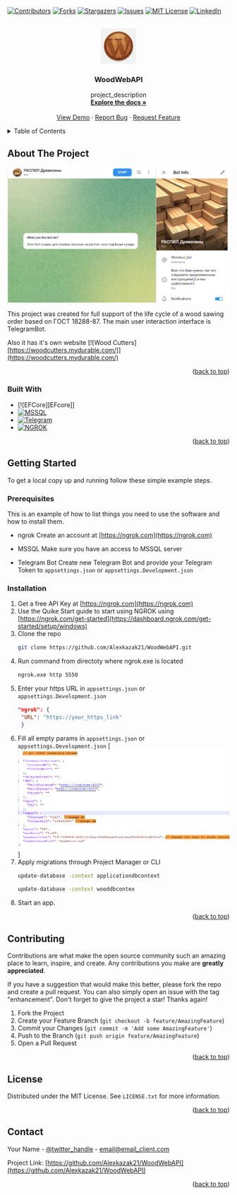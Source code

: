 <!-- Improved compatibility of back to top link: See: https://github.com/othneildrew/Best-README-Template/pull/73 -->
<a name="readme-top"></a>
<!--
*** Thanks for checking out the Best-README-Template. If you have a suggestion
*** that would make this better, please fork the repo and create a pull request
*** or simply open an issue with the tag "enhancement".
*** Don't forget to give the project a star!
*** Thanks again! Now go create something AMAZING! :D
-->



<!-- PROJECT SHIELDS -->
<!--
*** I'm using markdown "reference style" links for readability.
*** Reference links are enclosed in brackets [ ] instead of parentheses ( ).
*** See the bottom of this document for the declaration of the reference variables
*** for contributors-url, forks-url, etc. This is an optional, concise syntax you may use.
*** https://www.markdownguide.org/basic-syntax/#reference-style-links
-->
[![Contributors][contributors-shield]][contributors-url]
[![Forks][forks-shield]][forks-url]
[![Stargazers][stars-shield]][stars-url]
[![Issues][issues-shield]][issues-url]
[![MIT License][license-shield]][license-url]
[![LinkedIn][linkedin-shield]][linkedin-url]



<!-- PROJECT LOGO -->
<br />
<div align="center">
  <a href="https://github.com/Alexkazak21/WoodWebAPI">
    <img src="images/logo.png" alt="Logo" width="80" height="80">
  </a>

<h3 align="center">WoodWebAPI</h3>

  <p align="center">
    project_description
    <br />
    <a href="https://github.com/Alexkazak21/WoodWebAPI"><strong>Explore the docs »</strong></a>
    <br />
    <br />
    <a href="https://github.com/Alexkazak21/WoodWebAPI">View Demo</a>
    ·
    <a href="https://github.com/Alexkazak21/WoodWebAPI/issues">Report Bug</a>
    ·
    <a href="https://github.com/Alexkazak21/WoodWebAPI/issues">Request Feature</a>
  </p>
</div>



<!-- TABLE OF CONTENTS -->
<details>
  <summary>Table of Contents</summary>
  <ol>
    <li>
      <a href="#about-the-project">About The Project</a>
      <ul>
        <li><a href="#built-with">Built With</a></li>
      </ul>
    </li>
    <li>
      <a href="#getting-started">Getting Started</a>
      <ul>
        <li><a href="#prerequisites">Prerequisites</a></li>
        <li><a href="#installation">Installation</a></li>
      </ul>
    </li>
    <li><a href="#contributing">Contributing</a></li>
    <li><a href="#license">License</a></li>
    <li><a href="#contact">Contact</a></li>
  </ol>
</details>



<!-- ABOUT THE PROJECT -->
## About The Project

[![WoodWebAPI][product-screenshot]](https://woodcutters.mydurable.com/)

This project was created for full support of the life cycle of a wood sawing order based on ГОСТ 18288-87.
The main user interaction interface is TelegramBot.

Also it has it's own website [![Wood Cutters][https://woodcutters.mydurable.com/]](https://woodcutters.mydurable.com/)

<p align="right">(<a href="#readme-top">back to top</a>)</p>



### Built With

* [![EFCore][EFcore]]
* [![MSSQL][MSSQL]][MSSQL-url]
* [![Telegram][Telegram]][Telegram-url]
* [![NGROK][NGROK]][NGROK-url]
<!--
* [![Svelte][Svelte.dev]][Svelte-url]
* [![Laravel][Laravel.com]][Laravel-url]
* [![Bootstrap][Bootstrap.com]][Bootstrap-url]
* [![JQuery][JQuery.com]][JQuery-url]
-->
<p align="right">(<a href="#readme-top">back to top</a>)</p>



<!-- GETTING STARTED -->
## Getting Started

To get a local copy up and running follow these simple example steps.

### Prerequisites

This is an example of how to list things you need to use the software and how to install them.
* ngrok
  Create an account at [https://ngrok.com](https://ngrok.com)
  
* MSSQL
	Make sure you have an access to MSSQL server

* Telegram Bot
	Create new Telegram Bot and provide your Telegram Token to `appsettings.json` or `appsettings.Development.json`
### Installation

1. Get a free API Key at [https://ngrok.com](https://ngrok.com)
2. Use the Quike Start guide to start using NGROK using [https://ngrok.com/get-started](https://dashboard.ngrok.com/get-started/setup/windows)
3. Clone the repo
   ```sh
   git clone https://github.com/Alexkazak21/WoodWebAPI.git
   ```
4. Run command from directoty where ngrok.exe is located
   ```sh
   ngrok.exe http 5550
   ```
5. Enter your https URL in `appsettings.json` or `appsettings.Development.json`
   ```json
   "ngrok": {
    "URL": "https://your_https_link"
	}
   ```
6. Fill all empty params in `appsettings.json` or `appsettings.Development.json`
[![config][config-screenshot]]   
7. Apply migrations through Project Manager or CLI
	```sh
   update-database -context applicationdbcontext
   ```
   ```sh
   update-database -context wooddbcontex
   ```
8. Start an app. 
<p align="right">(<a href="#readme-top">back to top</a>)</p>

<!-- CONTRIBUTING -->
## Contributing

Contributions are what make the open source community such an amazing place to learn, inspire, and create. Any contributions you make are **greatly appreciated**.

If you have a suggestion that would make this better, please fork the repo and create a pull request. You can also simply open an issue with the tag "enhancement".
Don't forget to give the project a star! Thanks again!

1. Fork the Project
2. Create your Feature Branch (`git checkout -b feature/AmazingFeature`)
3. Commit your Changes (`git commit -m 'Add some AmazingFeature'`)
4. Push to the Branch (`git push origin feature/AmazingFeature`)
5. Open a Pull Request

<p align="right">(<a href="#readme-top">back to top</a>)</p>



<!-- LICENSE -->
## License

Distributed under the MIT License. See `LICENSE.txt` for more information.

<p align="right">(<a href="#readme-top">back to top</a>)</p>



<!-- CONTACT -->
## Contact

Your Name - [@twitter_handle](https://twitter.com/twitter_handle) - email@email_client.com

Project Link: [https://github.com/Alexkazak21/WoodWebAPI](https://github.com/Alexkazak21/WoodWebAPI)

<p align="right">(<a href="#readme-top">back to top</a>)</p>



<!-- MARKDOWN LINKS & IMAGES -->
<!-- https://www.markdownguide.org/basic-syntax/#reference-style-links -->
[contributors-shield]: https://img.shields.io/github/contributors/Alexkazak21/WoodWebAPI.svg?style=for-the-badge
[contributors-url]: https://github.com/Alexkazak21/WoodWebAPI/graphs/contributors
[forks-shield]: https://img.shields.io/github/forks/Alexkazak21/WoodWebAPI.svg?style=for-the-badge
[forks-url]: https://github.com/Alexkazak21/WoodWebAPI/network/members
[stars-shield]: https://img.shields.io/github/stars/Alexkazak21/WoodWebAPI.svg?style=for-the-badge
[stars-url]: https://github.com/Alexkazak21/WoodWebAPI/stargazers
[issues-shield]: https://img.shields.io/github/issues/Alexkazak21/WoodWebAPI.svg?style=for-the-badge
[issues-url]: https://github.com/Alexkazak21/WoodWebAPI/issues
[license-shield]: https://img.shields.io/github/license/Alexkazak21/WoodWebAPI.svg?style=for-the-badge
[license-url]: https://github.com/Alexkazak21/WoodWebAPI/blob/master/LICENSE.txt
[linkedin-shield]: https://img.shields.io/badge/-LinkedIn-black.svg?style=for-the-badge&logo=linkedin&colorB=555
[linkedin-url]: https://www.linkedin.com/in/%D0%B0%D0%BB%D0%B5%D0%BA%D1%81%D0%B0%D0%BD%D0%B4%D1%80-%D0%BA%D0%B0%D0%B7%D0%B0%D0%BA%D0%B5%D0%B2%D0%B8%D1%87-5a5b88212/
[product-screenshot]: images/screenshot.png
[config-screenshot]: images/config-screenshot.png
[Netcore]: https://img.shields.io/badge/.NetCore-68217A?style=for-the-badge&logo=dotnet
[MSSQL]: https://img.shields.io/badge/MSSQL-CC2927?style=for-the-badge&logo=microsoftsqlserver
[MSSQL-url]: https://www.microsoft.com/ru-ru/sql-server/sql-server-downloads
[Telegram]: https://img.shields.io/badge/Telegram-26A5E4?style=for-the-badge&logo=telegram
[Telegram-url]: https://telegram.org/
[NGROK]: https://img.shields.io/badge/ngrok-1F1E37?style=for-the-badge&logo=ngrok
[NGROK-url]: https://ngrok.com/
[Svelte.dev]: https://img.shields.io/badge/Svelte-4A4A55?style=for-the-badge&logo=svelte&logoColor=FF3E00
[Svelte-url]: https://svelte.dev/
[Laravel.com]: https://img.shields.io/badge/Laravel-FF2D20?style=for-the-badge&logo=laravel&logoColor=white
[Laravel-url]: https://laravel.com
[Bootstrap.com]: https://img.shields.io/badge/Bootstrap-563D7C?style=for-the-badge&logo=bootstrap&logoColor=white
[Bootstrap-url]: https://getbootstrap.com
[JQuery.com]: https://img.shields.io/badge/jQuery-0769AD?style=for-the-badge&logo=jquery&logoColor=white
[JQuery-url]: https://jquery.com 
